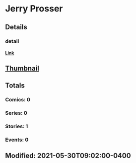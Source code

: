 # Jerry  Prosser 
## Details
### detail
#### [Link](http://marvel.com/comics/creators/14275/jerry_prosser?utm_campaign=apiRef&utm_source=225578a89fc76f3d20fbffda5d17a88d)
## [Thumbnail](http://i.annihil.us/u/prod/marvel/i/mg/b/40/image_not_available.jpg)
## Totals
### Comics: 0
### Series: 0
### Stories: 1
### Events: 0
## Modified: 2021-05-30T09:02:00-0400